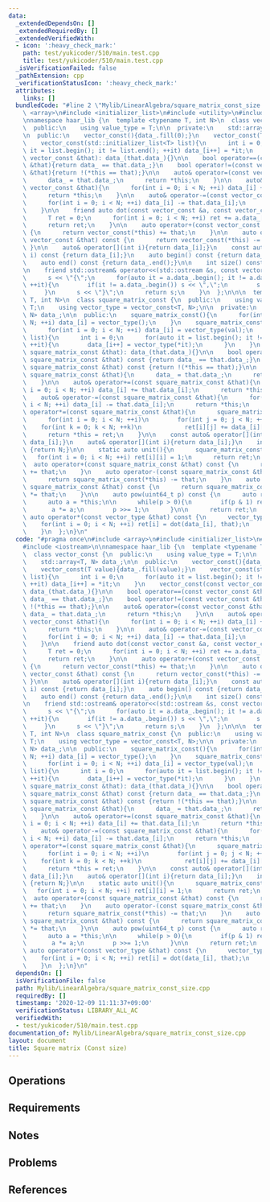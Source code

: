 ```yaml
---
data:
  _extendedDependsOn: []
  _extendedRequiredBy: []
  _extendedVerifiedWith:
  - icon: ':heavy_check_mark:'
    path: test/yukicoder/510/main.test.cpp
    title: test/yukicoder/510/main.test.cpp
  _isVerificationFailed: false
  _pathExtension: cpp
  _verificationStatusIcon: ':heavy_check_mark:'
  attributes:
    links: []
  bundledCode: "#line 2 \"Mylib/LinearAlgebra/square_matrix_const_size.cpp\"\n#include\
    \ <array>\n#include <initializer_list>\n#include <utility>\n#include <iostream>\n\
    \nnamespace haar_lib {\n  template <typename T, int N>\n  class vector_const {\n\
    \  public:\n    using value_type = T;\n\n  private:\n    std::array<T, N> data_;\n\
    \n  public:\n    vector_const(){data_.fill(0);}\n    vector_const(T value){data_.fill(value);}\n\
    \    vector_const(std::initializer_list<T> list){\n      int i = 0;\n      for(auto\
    \ it = list.begin(); it != list.end(); ++it) data_[i++] = *it;\n    }\n    vector_const(const\
    \ vector_const &that): data_(that.data_){}\n\n    bool operator==(const vector_const\
    \ &that){return data_ == that.data_;}\n    bool operator!=(const vector_const\
    \ &that){return !(*this == that);}\n\n    auto& operator=(const vector_const &that){\n\
    \      data_ = that.data_;\n      return *this;\n    }\n\n    auto& operator+=(const\
    \ vector_const &that){\n      for(int i = 0; i < N; ++i) data_[i] += that.data_[i];\n\
    \      return *this;\n    }\n\n    auto& operator-=(const vector_const &that){\n\
    \      for(int i = 0; i < N; ++i) data_[i] -= that.data_[i];\n      return *this;\n\
    \    }\n\n    friend auto dot(const vector_const &a, const vector_const &b){\n\
    \      T ret = 0;\n      for(int i = 0; i < N; ++i) ret += a.data_[i] * b.data_[i];\n\
    \      return ret;\n    }\n\n    auto operator+(const vector_const &that) const\
    \ {\n      return vector_const(*this) += that;\n    }\n\n    auto operator-(const\
    \ vector_const &that) const {\n      return vector_const(*this) -= that;\n   \
    \ }\n\n    auto& operator[](int i){return data_[i];}\n    const auto& operator[](int\
    \ i) const {return data_[i];}\n    auto begin() const {return data_.begin();}\n\
    \    auto end() const {return data_.end();}\n\n    int size() const {return N;}\n\
    \n    friend std::ostream& operator<<(std::ostream &s, const vector_const &a){\n\
    \      s << \"{\";\n      for(auto it = a.data_.begin(); it != a.data_.end();\
    \ ++it){\n        if(it != a.data_.begin()) s << \",\";\n        s << *it;\n \
    \     }\n      s << \"}\";\n      return s;\n    }\n  };\n\n\n  template <typename\
    \ T, int N>\n  class square_matrix_const {\n  public:\n    using value_type =\
    \ T;\n    using vector_type = vector_const<T, N>;\n\n  private:\n    std::array<vector_type,\
    \ N> data_;\n\n  public:\n    square_matrix_const(){\n      for(int i = 0; i <\
    \ N; ++i) data_[i] = vector_type();\n    }\n    square_matrix_const(const T &val){\n\
    \      for(int i = 0; i < N; ++i) data_[i] = vector_type(val);\n    }\n    square_matrix_const(std::initializer_list<std::initializer_list<T>>\
    \ list){\n      int i = 0;\n      for(auto it = list.begin(); it != list.end();\
    \ ++it){\n        data_[i++] = vector_type(*it);\n      }\n    }\n    square_matrix_const(const\
    \ square_matrix_const &that): data_(that.data_){}\n\n    bool operator==(const\
    \ square_matrix_const &that) const {return data_ == that.data_;}\n    bool operator!=(const\
    \ square_matrix_const &that) const {return !(*this == that);}\n\n    auto& operator=(const\
    \ square_matrix_const &that){\n      data_ = that.data_;\n      return *this;\n\
    \    }\n\n    auto& operator+=(const square_matrix_const &that){\n      for(int\
    \ i = 0; i < N; ++i) data_[i] += that.data_[i];\n      return *this;\n    }\n\n\
    \    auto& operator-=(const square_matrix_const &that){\n      for(int i = 0;\
    \ i < N; ++i) data_[i] -= that.data_[i];\n      return *this;\n    }\n\n    auto&\
    \ operator*=(const square_matrix_const &that){\n      square_matrix_const ret;\n\
    \      for(int i = 0; i < N; ++i)\n        for(int j = 0; j < N; ++j)\n      \
    \    for(int k = 0; k < N; ++k)\n            ret[i][j] += data_[i][k] * that.data_[k][j];\n\
    \      return *this = ret;\n    }\n\n    const auto& operator[](int i) const {return\
    \ data_[i];}\n    auto& operator[](int i){return data_[i];}\n    int size() const\
    \ {return N;}\n\n    static auto unit(){\n      square_matrix_const ret;\n   \
    \   for(int i = 0; i < N; ++i) ret[i][i] = 1;\n      return ret;\n    }\n\n  \
    \  auto operator+(const square_matrix_const &that) const {\n      return square_matrix_const(*this)\
    \ += that;\n    }\n    auto operator-(const square_matrix_const &that) const {\n\
    \      return square_matrix_const(*this) -= that;\n    }\n    auto operator*(const\
    \ square_matrix_const &that) const {\n      return square_matrix_const(*this)\
    \ *= that;\n    }\n\n    auto pow(uint64_t p) const {\n      auto ret = unit();\n\
    \      auto a = *this;\n\n      while(p > 0){\n        if(p & 1) ret *= a;\n \
    \       a *= a;\n        p >>= 1;\n      }\n\n      return ret;\n    }\n\n   \
    \ auto operator*(const vector_type &that) const {\n      vector_type ret;\n  \
    \    for(int i = 0; i < N; ++i) ret[i] = dot(data_[i], that);\n      return ret;\n\
    \    }\n  };\n}\n"
  code: "#pragma once\n#include <array>\n#include <initializer_list>\n#include <utility>\n\
    #include <iostream>\n\nnamespace haar_lib {\n  template <typename T, int N>\n\
    \  class vector_const {\n  public:\n    using value_type = T;\n\n  private:\n\
    \    std::array<T, N> data_;\n\n  public:\n    vector_const(){data_.fill(0);}\n\
    \    vector_const(T value){data_.fill(value);}\n    vector_const(std::initializer_list<T>\
    \ list){\n      int i = 0;\n      for(auto it = list.begin(); it != list.end();\
    \ ++it) data_[i++] = *it;\n    }\n    vector_const(const vector_const &that):\
    \ data_(that.data_){}\n\n    bool operator==(const vector_const &that){return\
    \ data_ == that.data_;}\n    bool operator!=(const vector_const &that){return\
    \ !(*this == that);}\n\n    auto& operator=(const vector_const &that){\n     \
    \ data_ = that.data_;\n      return *this;\n    }\n\n    auto& operator+=(const\
    \ vector_const &that){\n      for(int i = 0; i < N; ++i) data_[i] += that.data_[i];\n\
    \      return *this;\n    }\n\n    auto& operator-=(const vector_const &that){\n\
    \      for(int i = 0; i < N; ++i) data_[i] -= that.data_[i];\n      return *this;\n\
    \    }\n\n    friend auto dot(const vector_const &a, const vector_const &b){\n\
    \      T ret = 0;\n      for(int i = 0; i < N; ++i) ret += a.data_[i] * b.data_[i];\n\
    \      return ret;\n    }\n\n    auto operator+(const vector_const &that) const\
    \ {\n      return vector_const(*this) += that;\n    }\n\n    auto operator-(const\
    \ vector_const &that) const {\n      return vector_const(*this) -= that;\n   \
    \ }\n\n    auto& operator[](int i){return data_[i];}\n    const auto& operator[](int\
    \ i) const {return data_[i];}\n    auto begin() const {return data_.begin();}\n\
    \    auto end() const {return data_.end();}\n\n    int size() const {return N;}\n\
    \n    friend std::ostream& operator<<(std::ostream &s, const vector_const &a){\n\
    \      s << \"{\";\n      for(auto it = a.data_.begin(); it != a.data_.end();\
    \ ++it){\n        if(it != a.data_.begin()) s << \",\";\n        s << *it;\n \
    \     }\n      s << \"}\";\n      return s;\n    }\n  };\n\n\n  template <typename\
    \ T, int N>\n  class square_matrix_const {\n  public:\n    using value_type =\
    \ T;\n    using vector_type = vector_const<T, N>;\n\n  private:\n    std::array<vector_type,\
    \ N> data_;\n\n  public:\n    square_matrix_const(){\n      for(int i = 0; i <\
    \ N; ++i) data_[i] = vector_type();\n    }\n    square_matrix_const(const T &val){\n\
    \      for(int i = 0; i < N; ++i) data_[i] = vector_type(val);\n    }\n    square_matrix_const(std::initializer_list<std::initializer_list<T>>\
    \ list){\n      int i = 0;\n      for(auto it = list.begin(); it != list.end();\
    \ ++it){\n        data_[i++] = vector_type(*it);\n      }\n    }\n    square_matrix_const(const\
    \ square_matrix_const &that): data_(that.data_){}\n\n    bool operator==(const\
    \ square_matrix_const &that) const {return data_ == that.data_;}\n    bool operator!=(const\
    \ square_matrix_const &that) const {return !(*this == that);}\n\n    auto& operator=(const\
    \ square_matrix_const &that){\n      data_ = that.data_;\n      return *this;\n\
    \    }\n\n    auto& operator+=(const square_matrix_const &that){\n      for(int\
    \ i = 0; i < N; ++i) data_[i] += that.data_[i];\n      return *this;\n    }\n\n\
    \    auto& operator-=(const square_matrix_const &that){\n      for(int i = 0;\
    \ i < N; ++i) data_[i] -= that.data_[i];\n      return *this;\n    }\n\n    auto&\
    \ operator*=(const square_matrix_const &that){\n      square_matrix_const ret;\n\
    \      for(int i = 0; i < N; ++i)\n        for(int j = 0; j < N; ++j)\n      \
    \    for(int k = 0; k < N; ++k)\n            ret[i][j] += data_[i][k] * that.data_[k][j];\n\
    \      return *this = ret;\n    }\n\n    const auto& operator[](int i) const {return\
    \ data_[i];}\n    auto& operator[](int i){return data_[i];}\n    int size() const\
    \ {return N;}\n\n    static auto unit(){\n      square_matrix_const ret;\n   \
    \   for(int i = 0; i < N; ++i) ret[i][i] = 1;\n      return ret;\n    }\n\n  \
    \  auto operator+(const square_matrix_const &that) const {\n      return square_matrix_const(*this)\
    \ += that;\n    }\n    auto operator-(const square_matrix_const &that) const {\n\
    \      return square_matrix_const(*this) -= that;\n    }\n    auto operator*(const\
    \ square_matrix_const &that) const {\n      return square_matrix_const(*this)\
    \ *= that;\n    }\n\n    auto pow(uint64_t p) const {\n      auto ret = unit();\n\
    \      auto a = *this;\n\n      while(p > 0){\n        if(p & 1) ret *= a;\n \
    \       a *= a;\n        p >>= 1;\n      }\n\n      return ret;\n    }\n\n   \
    \ auto operator*(const vector_type &that) const {\n      vector_type ret;\n  \
    \    for(int i = 0; i < N; ++i) ret[i] = dot(data_[i], that);\n      return ret;\n\
    \    }\n  };\n}\n"
  dependsOn: []
  isVerificationFile: false
  path: Mylib/LinearAlgebra/square_matrix_const_size.cpp
  requiredBy: []
  timestamp: '2020-12-09 11:11:37+09:00'
  verificationStatus: LIBRARY_ALL_AC
  verifiedWith:
  - test/yukicoder/510/main.test.cpp
documentation_of: Mylib/LinearAlgebra/square_matrix_const_size.cpp
layout: document
title: Square matrix (Const size)
---
```


## Operations

## Requirements

## Notes

## Problems

## References
